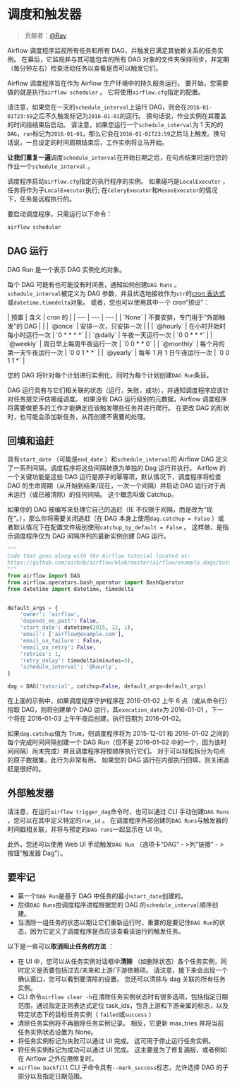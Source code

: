 # 调度和触发器

> 贡献者：[@Ray](https://github.com/echo-ray)

Airflow 调度程序监视所有任务和所有 DAG，并触发已满足其依赖关系的任务实例。 在幕后，它监视并与其可能包含的所有 DAG 对象的文件夹保持同步，并定期（每分钟左右）检查活动任务以查看是否可以触发它们。

Airflow 调度程序旨在作为 Airflow 生产环境中的持久服务运行。 要开始，您需要做的就是执行`airflow scheduler` 。 它将使用`airflow.cfg`指定的配置。

请注意，如果您在一天的`schedule_interval`上运行 DAG，则会在`2016-01-01T23:59`之后不久触发标记为`2016-01-01`的运行。 换句话说，作业实例在其覆盖的时间段结束后启动。
请注意，如果您运行一个`schedule_interval`为 1 天的的`DAG`，`run`标记为`2016-01-01`，那么它会在`2016-01-01T23:59`之后马上触发。换句话说，一旦设定的时间周期结束后，工作实例将立马开始。

**让我们重复一遍**调度`schedule_interval`在开始日期之后，在句点结束时运行您的作业一个`schedule_interval` 。

调度程序启动`airflow.cfg`指定的执行程序的实例。 如果碰巧是`LocalExecutor` ，任务将作为子`LocalExecutor`执行; 在`CeleryExecutor`和`MesosExecutor`的情况下，任务是远程执行的。

要启动调度程序，只需运行以下命令：

```py
airflow scheduler
```

## DAG 运行

DAG Run 是一个表示 DAG 实例化的对象。

每个 DAG 可能有也可能没有时间表，通知如何创建`DAG Runs` 。 `schedule_interval`被定义为 DAG 参数，并且优选地接收作为`str`的[cron 表达式](https://en.wikipedia.org/wiki/Cron)或`datetime.timedelta`对象。 或者，您也可以使用其中一个 cron“预设”：

<colgroup><col width="15%"><col width="69%"><col width="16%"></colgroup>
| 预置 | 含义 | cron 的 |
| --- | --- | --- |
| `None` | 不要安排，专门用于“外部触发”的 DAG |  |
| `@once` | 安排一次，只安排一次 |  |
| `@hourly` | 在小时开始时每小时运行一次 | `0 * * * *` |
| `@daily` | 午夜一天运行一次 | `0 0 * * *` |
| `@weekly` | 周日早上每周午夜运行一次 | `0 0 * * 0` |
| `@monthly` | 每个月的第一天午夜运行一次 | `0 0 1 * *` |
| `@yearly` | 每年 1 月 1 日午夜运行一次 | `0 0 1 1 *` |

您的 DAG 将针对每个计划进行实例化，同时为每个计划创建`DAG Run`条目。

DAG 运行具有与它们相关联的状态（运行，失败，成功），并通知调度程序应该针对任务提交评估哪组调度。 如果没有 DAG 运行级别的元数据，Airflow 调度程序将需要做更多的工作才能确定应该触发哪些任务并进行爬行。 在更改 DAG 的形状时，也可能会添加新任务，从而创建不需要的处理。

## 回填和追赶

具有`start_date` （可能是`end_date` ）和`schedule_interval`的 Airflow DAG 定义了一系列间隔，调度程序将这些间隔转换为单独的 Dag 运行并执行。 Airflow 的一个关键功能是这些 DAG 运行是原子的幂等项，默认情况下，调度程序将检查 DAG 的生命周期（从开始到结束/现在，一次一个间隔）并启动 DAG 运行对于尚未运行（或已被清除）的任何间隔。 这个概念叫做 Catchup。

如果你的 DAG 被编写来处理它自己的追赶（IE 不仅限于间隔，而是改为“现在”。），那么你将需要关闭追赶（在 DAG 本身上使用`dag.catchup = False` ）或者默认情况下在配置文件级别使用`catchup_by_default = False` 。 这样做，是指示调度程序仅为 DAG 间隔序列的最新实例创建 DAG 运行。

```py
"""
Code that goes along with the Airflow tutorial located at:
https://github.com/airbnb/airflow/blob/master/airflow/example_dags/tutorial.py
"""
from airflow import DAG
from airflow.operators.bash_operator import BashOperator
from datetime import datetime, timedelta


default_args = {
    'owner': 'airflow',
    'depends_on_past': False,
    'start_date': datetime(2015, 12, 1),
    'email': ['airflow@example.com'],
    'email_on_failure': False,
    'email_on_retry': False,
    'retries': 1,
    'retry_delay': timedelta(minutes=5),
    'schedule_interval': '@hourly',
}

dag = DAG('tutorial', catchup=False, default_args=default_args)
```

在上面的示例中，如果调度程序守护程序在 2016-01-02 上午 6 点（或从命令行）拾取 DAG，则将创建单个 DAG 运行，其`execution_date`为 2016-01-01 ，下一个将在 2016-01-03 上午午夜后创建，执行日期为 2016-01-02。

如果`dag.catchup`值为 True，则调度程序将为 2015-12-01 和 2016-01-02 之间的每个完成时间间隔创建一个 DAG Run（但不是 2016-01-02 中的一个，因为该时间间隔）尚未完成）并且调度程序将按顺序执行它们。 对于可以轻松拆分为句点的原子数据集，此行为非常有用。 如果您的 DAG 运行在内部执行回填，则关闭追赶是很好的。

## 外部触发器

请注意，在运行`airflow trigger_dag`命令时，也可以通过 CLI 手动创建`DAG Runs` ，您可以在其中定义特定的`run_id` 。 在调度程序外部创建的`DAG Runs`与触发器的时间戳相关联，并将与预定的`DAG runs`一起显示在 UI 中。

此外，您还可以使用 Web UI 手动触发`DAG Run` （选项卡“DAG” - &gt;列“链接” - &gt;按钮“触发器 Dag”）。

## 要牢记

* 第一个`DAG Run`是基于 DAG 中任务的最小`start_date`创建的。
* 后续`DAG Runs`由调度程序进程根据您的 DAG 的`schedule_interval`顺序创建。
* 当清除一组任务的状态以期让它们重新运行时，重要的是要记住`DAG Run`的状态，因为它定义了调度程序是否应该查看该运行的触发任务。

以下是一些可以**取消阻止任务的方法** ：

* 在 UI 中，您可以从任务实例对话框中**清除** （如删除状态）各个任务实例，同时定义是否要包括过去/未来和上游/下游依赖项。 请注意，接下来会出现一个确认窗口，您可以看到要清除的设置。 您还可以清除与 dag 关联的所有任务实例。
* CLI 命令`airflow clear -h`在清除任务实例状态时有很多选项，包括指定日期范围，通过指定正则表达式定位 task_ids，包含上游和下游亲属的标志，以及特定状态下的目标任务实例（ `failed`或`success` ）
* 清除任务实例将不再删除任务实例记录。 相反，它更新 max_tries 并将当前任务实例状态设置为 None。
* 将任务实例标记为失败可以通过 UI 完成。 这可用于停止运行任务实例。
* 将任务实例标记为成功可以通过 UI 完成。 这主要是为了修复漏报，或者例如在 Airflow 之外应用修复时。
* `airflow backfill` CLI 子命令具有`--mark_success`标志，允许选择 DAG 的子部分以及指定日期范围。

